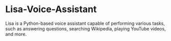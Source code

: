 # Lisa-Voice-Assistant
Lisa is a Python-based voice assistant capable of performing various tasks, such as answering questions, searching Wikipedia, playing YouTube videos, and more.
